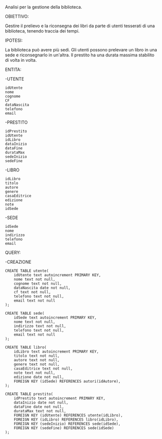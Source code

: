 Analisi per la gestione della biblioteca.

OBIETTIVO:

Gestire il prelievo e la riconsegna dei libri da parte di utenti tesserati di una biblioteca, tenendo traccia dei tempi.

IPOTESI:

La biblioteca può avere più sedi.
Gli utenti possono prelevare un libro in una sede e riconsegnarlo in un'altra.
Il prestito ha una durata massima stabilito di volta in volta.

ENTITA:

-UTENTE

	idUtente
	nome
	cognome
	CF
	dataNascita
	telefono
	email

-PRESTITO

	idPrestito
	idUtente
	idLibro
	dataInizio
	dataFine
	durataMax
	sedeInizio
	sedeFine

-LIBRO

	idLibro
	titolo
	autore
	genere
	casaEditrice
	edizione
	note
	idSede

-SEDE

	idSede
	nome
	indirizzo
	telefono
	email

QUERY:

-CREAZIONE


	CREATE TABLE utente(
	    idUtente text autoincrement PRIMARY KEY,
	    nome text not null,
	    cognome text not null,
	    dataNascita date not null,
	    cf text not null,
	    telefono text not null,
	    email text not null
	);

	CREATE TABLE sede(
	    idSede text autoincrement PRIMARY KEY,
	    nome text not null,
	    indirizzo text not null,
	    telefono text not null,
	    email text not null
	);

	CREATE TABLE libro(
	    idLibro text autoincrement PRIMARY KEY,
	    titolo text not null,
	    autore text not null,
	    genere text not null,
	    casaEditrice text not null,
	    note text not null,
	    edizione date not null,
	    FOREIGN KEY (idSede) REFERENCES autori(idAutore),
	);

	CREATE TABLE prestito(
	    idPrestito text autoincrement PRIMARY KEY,
	    dataInizio date not null,
	    dataFine date not null,
	    durataMax text not null,
	    FOREIGN KEY (idUtente) REFERENCES utente(idLibro),
	    FOREIGN KEY (idLibro) REFERENCES libro(idLibro),
	    FOREIGN KEY (sedeInizio) REFERENCES sede(idSede),
	    FOREIGN KEY (sedeFine) REFERENCES sede(idSede)
	);

